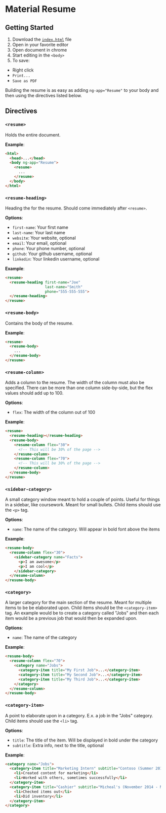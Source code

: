 # Material Resume

## Getting Started

1. Download the [`index.html`](https://github.com/rrdelaney/material-resume/blob/gh-pages/index.html) file
2. Open in your favorite editor
3. Open document in chrome
4. Start editing in the `<body>`
5. To save:
  - Right click
  - `Print...`
  - `Save as PDF`

Building the resume is as easy as adding `ng-app="Resume"` to your body
and then using the directives listed below.

## Directives

### `<resume>`

Holds the entire document.

__Example__:
```html
<html>
  <head>...</head>
  <body ng-app="Resume">
    <resume>
      ...
    </resume>
  </body>
</html>
```

### `<resume-heading>`

Heading the for the resume. Should come immediately after `<resume>`.

 __Options__:
- `first-name`: Your first name
- `last-name`: Your last name
- `website`: Your website, optional
- `email`: Your email, optional
- `phone`: Your phone number, optional
- `github`: Your github username, optional
- `linkedin`: Your linkedin username, optional

__Example__:
```html
<resume>
  <resume-heading first-name="Joe"
                  last-name="Smith"
                  phone="555-555-555">
  </resume-heading>
</resume>
```

### `<resume-body>`

Contains the body of the resume.

__Example__:
```html
<resume>
  <resume-body>
    ...
  </resume-body>
</resume>
```

### `<resume-column>`

Adds a column to the resume. The width of the column must also be specified.
There can be more than one column side-by-side, but the flex values
should add up to 100.

__Options__:
- `flex`: The width of the column out of 100

__Example__:
```html
<resume>
  <resume-heading></resume-heading>
  <resume-body>
    <resume-column flex="30">
      <!-- This will be 30% of the page -->
    </resume-column>
    <resume-column flex="70">
      <!-- This will be 30% of the page -->
    </resume-column>
  </resume-body>
</resume>
```

### `<sidebar-category>`

A small category window meant to hold a couple of points. Useful for things
in a sidebar, like coursework. Meant for small bullets. Child items should use
the `<p>` tag.

__Options__:
- `name`: The name of the category. Will appear in bold font above the items

__Example__:
```html
<resume-body>
  <resume-column flex="30">
    <sidebar-category name="Facts">
      <p>I am awesome</p>
      <p>I am cool</p>
    </sidebar-category>
  </resume-column>
</resume-body>
```

### `<category>`

A larger category for the main section of the resume. Meant for multiple items
to be be elaborated upon. Child items should be the `<category-item>` tag. An
example would be to create a category called "Jobs" and then each item would
be a previous job that would then be expanded upon.

__Options__:
- `name`: The name of the category

__Example__:
```html
<resume-body>
  <resume-column flex="70">
    <category name="Jobs">
      <category-item title="My First Job">...</category-item>
      <category-item title="My Second Job">...</category-item>
      <category-item title="My Third Job">...</category-item>    
    </category>
  </resume-column>
</resume-body>
```

### `<category-item>`

A point to elaborate upon in a category. E.x. a job in the "Jobs" category.
Child items should use the `<li>` tag.

__Options__:
- `title`: The title of the item. Will be displayed in bold under the category
- `subtitle`: Extra info, next to the title, optional

__Example__:
```html
<category name="Jobs">
  <category-item title="Marketing Intern" subtitle="Contoso (Summer 2014)">
    <li>Created content for marketing</li>
    <li>Worked with others, sometimes successfully</li>
  </category-item>
  <category-item title="Cashier" subtitle="Micheal's (November 2014 - May 2015)">
    <li>Checked items out</li>
    <li>Did inventory</li>
  </category-item>   
</category>
```
